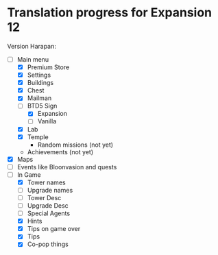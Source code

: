 # Translation progress for Expansion 12

Version Harapan:
 - [ ] Main menu
   - [x] Premium Store
   - [x] Settings
   - [x] Buildings
   - [x] Chest
   - [x] Mailman
   - [ ] BTD5 Sign
     - [x] Expansion
     - [ ] Vanilla
   - [x] Lab
   - [x] Temple
     -  Random missions (not yet)
   - Achievements (not yet)
- [x] Maps
- [ ] Events like Bloonvasion and quests
- [ ] In Game
  - [x] Tower names
  - [ ] Upgrade names 
  - [ ] Tower Desc 
  - [ ] Upgrade Desc 
  - [ ] Special Agents 
  - [x] Hints
  - [x] Tips on game over
  - [x] Tips
  - [x] Co-pop things
